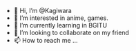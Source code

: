 - 👋 Hi, I’m @Kagiwara
- 👀 I’m interested in anime, games.
- 🌱 I’m currently learning in BGITU
- 💞️ I’m looking to collaborate on my friend
- 📫 How to reach me ...

<!---
Kagiwara/Kagiwara is a ✨ special ✨ repository because its `README.md` (this file) appears on your GitHub profile.
You can click the Preview link to take a look at your changes.
--->
